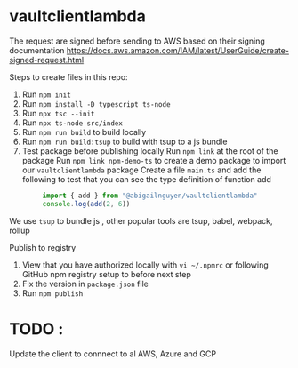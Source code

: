 ﻿# vaultclientlambda

The request are signed before sending to AWS based on their signing documentation
https://docs.aws.amazon.com/IAM/latest/UserGuide/create-signed-request.html 


Steps to create files in this repo:
1. Run `npm init`
2. Run `npm install -D typescript ts-node`
3. Run `npx tsc --init`
4. Run `npx ts-node src/index`
5. Run `npm run build` to build locally
6. Run `npm run build:tsup` to build with tsup to a js bundle
7. Test package before publishing locally
   Run `npm link` at the root of the package
   Run `npm link npm-demo-ts` to create a demo package to import our `vaultclientlambda` package
   Create a file `main.ts` and add the following to test that you can see the type definition of function add
   ```javascript
        import { add } from "@abigailnguyen/vaultclientlambda"
        console.log(add(2, 6))
   ```
   
We use `tsup` to bundle js , other popular tools are tsup, babel, webpack, rollup 

Publish to registry
1. View that you have authorized locally with `vi ~/.npmrc` or following GitHub npm registry setup to before next step
2. Fix the version in `package.json` file
3. Run `npm publish`

# TODO : 
Update the client to connnect to al AWS, Azure and GCP
